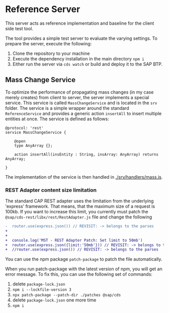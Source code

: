 # Reference Server
This server acts as reference implementation and baseline for the client side test tool. 

The tool provides a simple test server to evaluate the varying settings. To prepare the server, execute the following:
1. Clone the repository to your machine
2. Execute the dependency installation in the main directory `npm i`
3. Either run the server via `cds watch` or build and deploy it to the SAP BTP.



## Mass Change Service
To optimize the performance of propagating mass changes (in my case merely creates) from client to server, the server implements a special service. This service is called `MassChangeService` and is located in the `srv` folder. The service is a simple wrapper around the standard `ReferenceService` and provides a generic action `insertAll` to insert multiple entities at once. The service is defined as follows:
```cds
@protocol: 'rest'
service MassChangeService {
    
    @open
    type AnyArray {};
    
    action insertAll(insEntity : String, insArray: AnyArray) returns AnyArray;
 
}
```
The implementation of the service is then handled in [./srv/handlers/mass.js](./srv/handlers/mass.js).



### REST Adapter content size limitation
The standard CAP REST adapter uses the limitation from the underlying 'express' framework. That means, that the maximum size of a request is 100kb. If you want to increase this limit, you currently must patch the `@sap/cds-rest/libx/rest/RestAdapter.js` file and change the following
```diff
-  router.use(express.json()) // REVISIT: -> belongs to the parses
+
+  
+  console.log('MST - REST Adapter Patch: Set limit to 50mb')
+  router.use(express.json({limit:'50mb'})) // REVISIT: -> belongs to the parses
+  //router.use(express.json()) // REVISIT: -> belongs to the parses
```

You can use the npm package `patch-package` to patch the file automatically.

When you run patch-package with the latest version of npm, you will get an error message. To fix this, you can use the following set of commands:
1. delete `package-lock.json`
2. `npm i --lockfile-version 3`
3. `npx patch-package --patch-dir ./patches @sap/cds`
4. delete `package-lock.json` one more time
5. `npm i`

